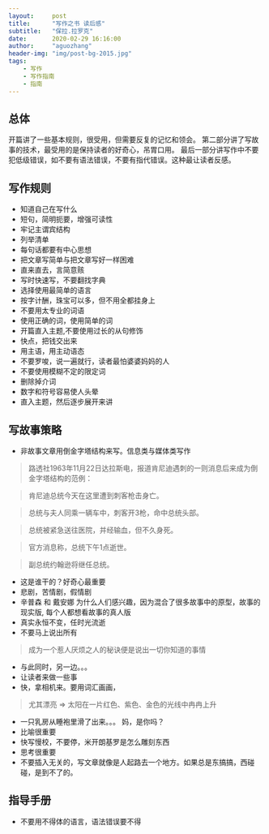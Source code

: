 ```yaml
---
layout:     post
title:      "写作之书 读后感"
subtitle:   "保拉.拉罗克"
date:       2020-02-29 16:16:00
author:     "aguozhang"
header-img: "img/post-bg-2015.jpg"
tags:
    - 写作
    - 写作指南 
    - 指南 
---
```



## 总体  
开篇讲了一些基本规则，很受用，但需要反复的记忆和领会。
第二部分讲了写故事的技术，最受用的是保持读者的好奇心，吊胃口用。
最后一部分讲写作中不要犯低级错误，如不要有语法错误，不要有指代错误。这种最让读者反感。


## 写作规则  

* 知道自己在写什么
* 短句，简明扼要，增强可读性
* 牢记主谓宾结构
* 列举清单
* 每句话都要有中心思想
* 把文章写简单与把文章写好一样困难
* 直来直去，言简意赅
* 写时快速写，不要翻找字典
* 选择使用最简单的语言
* 按字计酬，珠宝可以多，但不用全都挂身上
* 不要用太专业的词语
* 使用正确的词，使用简单的词
* 开篇直入主题,不要使用过长的从句修饰
* 快点，把钱交出来
* 用主语，用主动语态
* 不要罗唆，说一遍就行，读者最怕婆婆妈妈的人
* 不要使用模糊不定的限定词
* 删除掉介词
* 数字和符号容易使人头晕
* 直入主题，然后逐步展开来讲

## 写故事策略

* 非故事文章用倒金字塔结构来写。信息类与媒体类写作
> 路透社1963年11月22日达拉斯电，报道肯尼迪遇刺的一则消息后来成为倒金字塔结构的范例：

> 肯尼迪总统今天在这里遭到刺客枪击身亡。

> 总统与夫人同乘一辆车中，刺客开3枪，命中总统头部。

> 总统被紧急送往医院，并经输血，但不久身死。

> 官方消息称，总统下午1点逝世。

> 副总统约翰逊将继任总统。

* 这是谁干的？好奇心最重要
* 悲剧，苦情剧，假情剧
* 辛普森 和 戴安娜 为什么人们感兴趣，因为混合了很多故事中的原型，故事的现实版, 每个人都想看故事的真人版
* 真实永恒不变，任时光流逝
* 不要马上说出所有
> 成为一个惹人厌烦之人的秘诀便是说出一切你知道的事情 
* 与此同时，另一边。。。
* 让读者来做一些事
* 快，拿相机来。要用词汇画画，
> 尤其漂亮 => 太阳在一片红色、紫色、金色的光线中冉冉上升
* 一只乳房从睡袍里滑了出来。。。 妈，是你吗？
* 比喻很重要
* 快写慢校，不要停，米开朗基罗是怎么雕刻东西
* 思考很重要
* 不要插入无关的，写文章就像是人起路去一个地方。如果总是东搞搞，西碰碰，是到不了的。


## 指导手册
* 不要用不得体的语言，语法错误要不得




